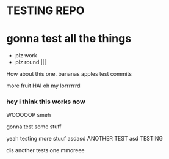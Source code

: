 # TESTING REPO #

gonna test all the things
=========================

* plz work
* plz round |||

How about this one. 
bananas
apples
test commits
 
more fruit
HAI
oh my lorrrrrrd

### hey i think this works now
WOOOOOP
smeh


gonna test some stuff

yeah testing more stuuf
asdasd
ANOTHER TEST
asd
TESTING


dis another tests
one mmoreee
